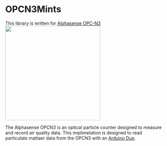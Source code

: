 # OPCN3Mints

This library is written for [Alphasense OPC-N3](http://www.alphasense.com/WEB1213/wp-content/uploads/2018/02/OPC-N3.pdf)
</br>
<img src="https://github.com/mi3nts/OPCN3Mints/blob/master/res/OPCN3.JPG?raw=true" height="300"/>

The Alphasense OPCN3 is an optical particle counter designed to measure and record air quality data. This implimetation is designed to read particulate mattaer data from the OPCN3 with an [Arduino Due](https://store.arduino.cc/usa/arduino-due).



